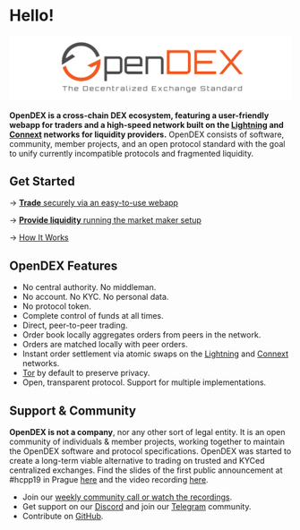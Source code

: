 # Hello!

![](.gitbook/assets/OpenDEX.png)

**OpenDEX is a cross-chain DEX ecosystem, featuring a user-friendly webapp for traders and a high-speed network built on the [Lightning](https://lightning.network/) and [Connext](https://connext.network/) networks for liquidity providers.** OpenDEX consists of software, community, member projects, and an open protocol standard with the goal to unify currently incompatible protocols and fragmented liquidity.

## Get Started

-> [**Trade** securely via an easy-to-use webapp](https://boltz.exchange/)

-> [**Provide liquidity** running the market maker setup](https://boltz.exchange/)

-> [How It Works](How%20It%20Works.md)

## OpenDEX Features

* No central authority. No middleman.
* No account. No KYC. No personal data.
* No protocol token.
* Complete control of funds at all times.
* Direct, peer-to-peer trading.
* Order book locally aggregates orders from peers in the network.
* Orders are matched locally with peer orders.
* Instant order settlement via atomic swaps on the [Lightning](https://lightning.network/) and [Connext](https://connext.network/) networks.
* [Tor](https://www.torproject.org/) by default to preserve privacy.
* Open, transparent protocol. Support for multiple implementations.

## Support & Community
**OpenDEX is not a company**, nor any other sort of legal entity. It is an open community of individuals & member projects, working together to maintain the OpenDEX software and protocol specifications. OpenDEX was started to create a long-term viable alternative to trading on trusted and KYCed centralized exchanges. Find the slides of the first public announcement at \#hcpp19 in Prague [here](https://github.com/opendexnetwork/opendex/tree/90dd7a7e28cebf3d9cafc3f0a2218362552c06d6/slides/20191005_hcpp19.pdf) and the video recording [here](https://www.youtube.com/watch?v=euSr9A6tI90).

* Join our [weekly community call or watch the recordings](community/videos#community-calls).
* Get support on our [Discord](https://discord.gg/RnXFHpn) and join our [Telegram](https://t.me/opendexnetwork) community.
* Contribute on [GitHub](https://github.com/opendexnetwork).
